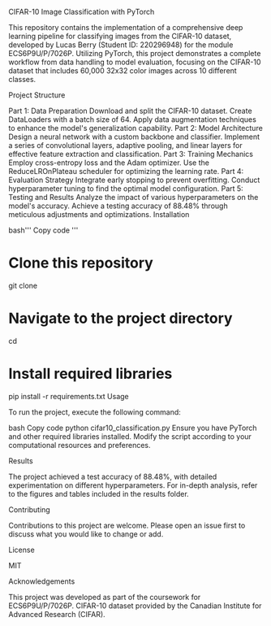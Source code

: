 CIFAR-10 Image Classification with PyTorch

This repository contains the implementation of a comprehensive deep learning pipeline for classifying images from the CIFAR-10 dataset, developed by Lucas Berry (Student ID: 220296948) for the module ECS6P9U/P/7026P. Utilizing PyTorch, this project demonstrates a complete workflow from data handling to model evaluation, focusing on the CIFAR-10 dataset that includes 60,000 32x32 color images across 10 different classes.

Project Structure

Part 1: Data Preparation
Download and split the CIFAR-10 dataset.
Create DataLoaders with a batch size of 64.
Apply data augmentation techniques to enhance the model's generalization capability.
Part 2: Model Architecture
Design a neural network with a custom backbone and classifier.
Implement a series of convolutional layers, adaptive pooling, and linear layers for effective feature extraction and classification.
Part 3: Training Mechanics
Employ cross-entropy loss and the Adam optimizer.
Use the ReduceLROnPlateau scheduler for optimizing the learning rate.
Part 4: Evaluation Strategy
Integrate early stopping to prevent overfitting.
Conduct hyperparameter tuning to find the optimal model configuration.
Part 5: Testing and Results
Analyze the impact of various hyperparameters on the model's accuracy.
Achieve a testing accuracy of 88.48% through meticulous adjustments and optimizations.
Installation

bash'''
Copy code
'''
# Clone this repository
git clone <repository-url>

# Navigate to the project directory
cd <project-directory>

# Install required libraries
pip install -r requirements.txt
Usage

To run the project, execute the following command:

bash
Copy code
python cifar10_classification.py
Ensure you have PyTorch and other required libraries installed. Modify the script according to your computational resources and preferences.

Results

The project achieved a test accuracy of 88.48%, with detailed experimentation on different hyperparameters. For in-depth analysis, refer to the figures and tables included in the results folder.

Contributing

Contributions to this project are welcome. Please open an issue first to discuss what you would like to change or add.

License

MIT

Acknowledgements

This project was developed as part of the coursework for ECS6P9U/P/7026P.
CIFAR-10 dataset provided by the Canadian Institute for Advanced Research (CIFAR).
